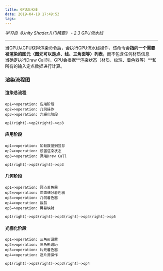 ```yaml
---
title: GPU流水线
date: 2019-04-18 17:49:53
tags:
---
```

*学习自《Unity Shader入门精要》 - 2.3 GPU流水线*
***
当GPU从CPU获得渲染命令后，会执行GPU流水线操作，该命令会**指向一个需要被渲染的图元（图元可以是点、线、三角面等）列表**，而不包含任何材质信息  
当确定执行Draw Call时，GPU会根据**渲染状态（材质、纹理、着色器等）**和所有的输入定点数据进行计算。
### 渲染流程图
#### 渲染总流程
```flow
op1=>operation: 应用阶段
op2=>operation: 几何操作
op3=>operation: 光栅化阶段

op1(right)->op2(right)->op3
```
#### 应用阶段
```flow
op1=>operation: 加载数据到显存
op2=>operation: 设置渲染状态
op3=>operation: 调用Draw Call

op1(right)->op2(right)->op3
```
#### 几何阶段
```flow
op1=>operation: 顶点着色器
op2=>operation: 曲面细分着色器
op3=>operation: 几何着色器
op4=>operation: 裁剪
op5=>operation: 屏幕映射

op1(right)->op2(right)->op3(right)->op4(right)->op5
```
#### 光栅化阶段
```flow
op1=>operation: 三角形设置
op2=>operation: 三角形遍历
op3=>operation: 片元着色器
op4=>operation: 逐片源操作

op1(right)->op2(right)->op3(right)->op4
```
